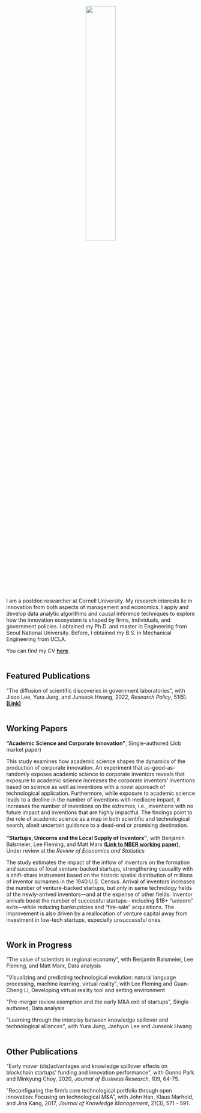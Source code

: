 <p align="center"><img src = "https://user-images.githubusercontent.com/56745112/164953813-36d54caa-e21e-4e60-aeb7-87d505d55662.jpg" width="40%" height="40%"></p> 

I am a postdoc researcher at Cornell University. My research interests lie in innovation from both aspects of management and economics. I apply and develop data analytic algorithms and causal inference techniques to explore how the innovation ecosystem is shaped by firms, individuals, and government policies. I obtained my Ph.D. and master in Engineering from Seoul National University. Before, I obtained my B.S. in Mechanical Engineering from UCLA.

You can find my CV [**here**](https://www.dropbox.com/s/1epwsyx6gmd2tnm/CV_SRShin.pdf?dl=0).
<br/>
<br/>
## **Featured Publications**
"The diffusion of scientific discoveries in government laboratories", with Jisoo Lee, Yura Jung, and Junseok Hwang, 2022, *Research Policy*, 51(5). [**(Link)**](https://doi.org/10.1016/j.respol.2022.104496)
<br/>
<br/>
## **Working Papers**
**"Academic Science and Corporate Innovation"**, Single-authored (Job market paper)

This study examines how academic science shapes the dynamics of the production of corporate innovation. An experiment that as-good-as-randomly exposes academic science to corporate inventors reveals that exposure to academic science increases the corporate inventors’ inventions based on science as well as inventions with a novel approach of technological application. Furthermore, while exposure to academic science leads to a decline in the number of inventions with mediocre impact, it increases the number of inventions on the extremes, i.e., inventions with no future impact and inventions that are highly impactful. The findings point to the role of academic science as a map in both scientific and technological search, albeit uncertain guidance to a dead-end or promising destination. 
<br/><br/>
**"Startups, Unicorns and the Local Supply of Inventors"**, with Benjamin Balsmeier, Lee Fleming, and Matt Marx [**(Link to NBER working paper)**](https://www.nber.org/papers/w27605), Under review at the *Review of Economics and Statistics*

The study estimates the impact of the inflow of inventors on the formation and success of local venture-backed startups, strengthening causality with a shift-share instrument based on the historic spatial distribution of millions of inventor surnames in the 1940 U.S. Census. Arrival of inventors increases the number of venture-backed startups, but only in same technology fields of the newly-arrived inventors—and at the expense of other fields. Inventor arrivals boost the number of successful startups—including $1B+ “unicorn” exits—while reducing bankruptcies and “fire-sale” acquisitions. The improvement is also driven by a reallocation of venture capital away from investment in low-tech startups, especially unsuccessful ones.
<br/>
<br/>
## **Work in Progress**
“The value of scientists in regional economy”, with Benjamin Balsmeier, Lee Fleming, and Matt Marx, Data analysis

"Visualizing and predicting technological evolution: natural language processing, machine learning, virtual reality", with Lee Fleming and Guan-Cheng Li, Developing virtual reality tool and setting environment

"Pre-merger review exemption and the early M&A exit of startups", Single-authored, Data analysis

"Learning through the interplay between knowledge spillover and technological alliances", with Yura Jung, Jaehyun Lee and Junseok Hwang
<br/>
<br/>
## **Other Publications**
"Early mover (dis)advantages and knowledge spillover effects on blockchain startups' funding and innovation performance", with Gunno Park and Minkyung Choy, 2020, *Journal of Business Research*, 109, 64-75.

"Reconfiguring the firm’s core technological portfolio through open innovation: Focusing on technological M&A", with John Han, Klaus Marhold, and Jina Kang, 2017, *Journal of Knowledge Management*, 21(3), 571 – 591.
